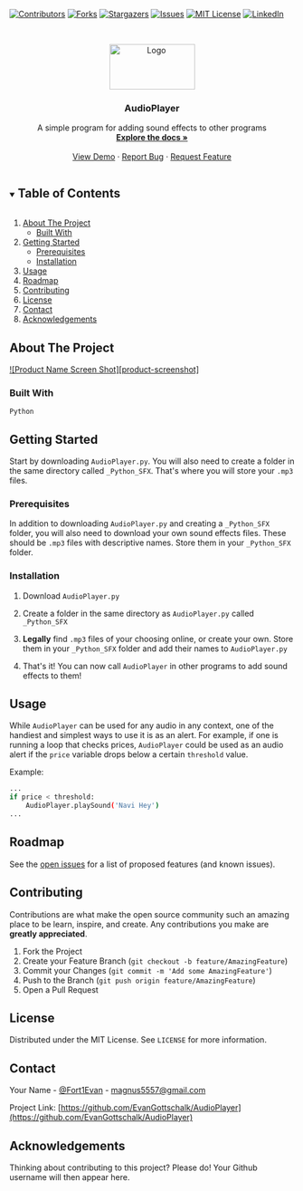 [![Contributors][contributors-shield]][contributors-url]
[![Forks][forks-shield]][forks-url]
[![Stargazers][stars-shield]][stars-url]
[![Issues][issues-shield]][issues-url]
[![MIT License][license-shield]][license-url]
[![LinkedIn][linkedin-shield]][linkedin-url]



<!-- PROJECT LOGO -->
<br />
<p align="center">
  <a href="https://github.com/EvanGottschalk/AudioPlayer">
    <img src="images/logo.png" alt="Logo" width="151" height="80">
  </a>

  <h3 align="center">AudioPlayer</h3>

  <p align="center">
    A simple program for adding sound effects to other programs
    <br />
    <a href="https://github.com/EvanGottschalk/AudioPlayer"><strong>Explore the docs »</strong></a>
    <br />
    <br />
    <a href="https://github.com/EvanGottschalk/AudioPlayer">View Demo</a>
    ·
    <a href="https://github.com/EvanGottschalk/AudioPlayer/issues">Report Bug</a>
    ·
    <a href="https://github.com/EvanGottschalk/AudioPlayer/issues">Request Feature</a>
  </p>
</p>



<!-- TABLE OF CONTENTS -->
<details open="open">
  <summary><h2 style="display: inline-block">Table of Contents</h2></summary>
  <ol>
    <li>
      <a href="#about-the-project">About The Project</a>
      <ul>
        <li><a href="#built-with">Built With</a></li>
      </ul>
    </li>
    <li>
      <a href="#getting-started">Getting Started</a>
      <ul>
        <li><a href="#prerequisites">Prerequisites</a></li>
        <li><a href="#installation">Installation</a></li>
      </ul>
    </li>
    <li><a href="#usage">Usage</a></li>
    <li><a href="#roadmap">Roadmap</a></li>
    <li><a href="#contributing">Contributing</a></li>
    <li><a href="#license">License</a></li>
    <li><a href="#contact">Contact</a></li>
    <li><a href="#acknowledgements">Acknowledgements</a></li>
  </ol>
</details>



<!-- ABOUT THE PROJECT -->
## About The Project

[![Product Name Screen Shot][product-screenshot]](https://example.com)


### Built With

`Python`


<!-- GETTING STARTED -->
## Getting Started

Start by downloading `AudioPlayer.py`. You will also need to create a folder in the same directory called `_Python_SFX`. That's where you will store your `.mp3` files.

### Prerequisites

In addition to downloading `AudioPlayer.py` and creating a `_Python_SFX` folder, you will also need to download your own sound effects files. These should be `.mp3` files with descriptive names. Store them in your `_Python_SFX` folder.

### Installation

1. Download `AudioPlayer.py`

2. Create a folder in the same directory as `AudioPlayer.py` called `_Python_SFX`

3. **Legally** find `.mp3` files of your choosing online, or create your own. Store them in your `_Python_SFX` folder and add their names to `AudioPlayer.py`

4. That's it! You can now call `AudioPlayer` in other programs to add sound effects to them!


<!-- USAGE EXAMPLES -->
## Usage

While `AudioPlayer` can be used for any audio in any context, one of the handiest and simplest ways to use it is as an alert. For example, if one is running a loop that checks prices, `AudioPlayer` could be used as an audio alert if the `price` variable drops below a certain `threshold` value.

Example:
```sh
...
if price < threshold:
    AudioPlayer.playSound('Navi Hey')
...
```


<!-- ROADMAP -->
## Roadmap

See the [open issues](https://github.com/EvanGottschalk/AudioPlayer/issues) for a list of proposed features (and known issues).



<!-- CONTRIBUTING -->
## Contributing

Contributions are what make the open source community such an amazing place to be learn, inspire, and create. Any contributions you make are **greatly appreciated**.

1. Fork the Project
2. Create your Feature Branch (`git checkout -b feature/AmazingFeature`)
3. Commit your Changes (`git commit -m 'Add some AmazingFeature'`)
4. Push to the Branch (`git push origin feature/AmazingFeature`)
5. Open a Pull Request



<!-- LICENSE -->
## License

Distributed under the MIT License. See `LICENSE` for more information.



<!-- CONTACT -->
## Contact

Your Name - [@Fort1Evan](https://twitter.com/Fort1Evan) - magnus5557@gmail.com

Project Link: [https://github.com/EvanGottschalk/AudioPlayer](https://github.com/EvanGottschalk/AudioPlayer)



<!-- ACKNOWLEDGEMENTS -->
## Acknowledgements

Thinking about contributing to this project? Please do! Your Github username will then appear here.




<!-- MARKDOWN LINKS & IMAGES -->
<!-- https://www.markdownguide.org/basic-syntax/#reference-style-links -->
[contributors-shield]: https://img.shields.io/github/contributors/EvanGottschalk/AudioPlayer.svg?style=for-the-badge
[contributors-url]: https://github.com/EvanGottschalk/AudioPlayer/graphs/contributors
[forks-shield]: https://img.shields.io/github/forks/EvanGottschalk/AudioPlayer.svg?style=for-the-badge
[forks-url]: https://github.com/EvanGottschalk/AudioPlayer/network/members
[stars-shield]: https://img.shields.io/github/stars/EvanGottschalk/AudioPlayer.svg?style=for-the-badge
[stars-url]: https://github.com/EvanGottschalk/AudioPlayer/stargazers
[issues-shield]: https://img.shields.io/github/issues/EvanGottschalk/AudioPlayer.svg?style=for-the-badge
[issues-url]: https://github.com/EvanGottschalk/AudioPlayer/issues
[license-shield]: https://img.shields.io/github/license/EvanGottschalk/AudioPlayer.svg?style=for-the-badge
[license-url]: https://github.com/EvanGottschalk/AudioPlayer/blob/master/LICENSE.txt
[linkedin-shield]: https://img.shields.io/badge/-LinkedIn-black.svg?style=for-the-badge&logo=linkedin&colorB=555
[linkedin-url]: https://linkedin.com/in/EvanGottschalk
